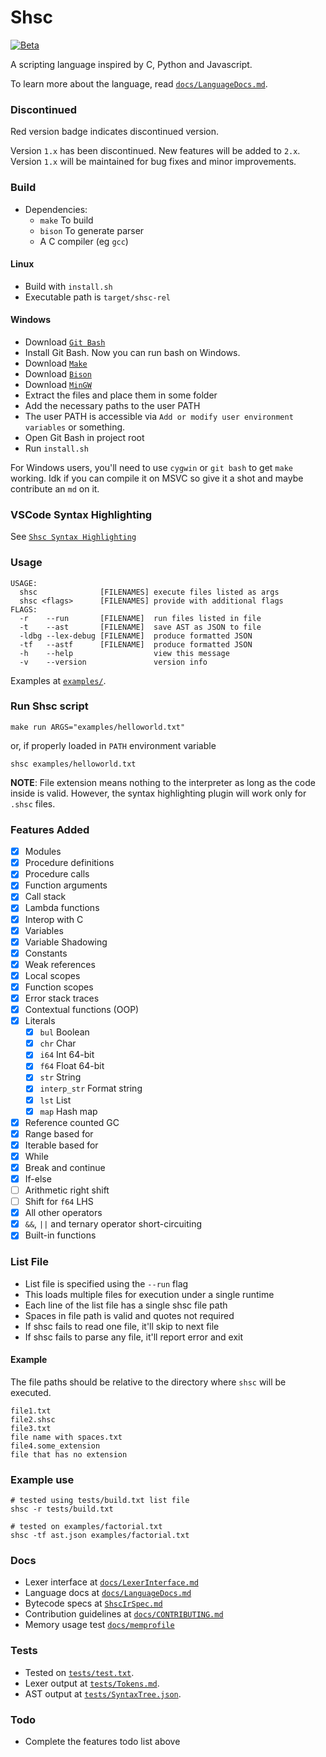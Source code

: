 # Shsc

[![Beta](https://img.shields.io/badge/Version-1.7%20Beta-red.svg)](https://github.com/AvirukBasak/shsc-lang/releases/tag/v1.6)

A scripting language inspired by C, Python and Javascript.

To learn more about the language, read [`docs/LanguageDocs.md`](docs/LanguageDocs.md).

### Discontinued

Red version badge indicates discontinued version.  

Version `1.x` has been discontinued. New features will be added to `2.x`.
Version `1.x` will be maintained for bug fixes and minor improvements.

### Build
- Dependencies:
    - `make` To build
    - `bison` To generate parser
    - A C compiler (eg `gcc`)
#### Linux
- Build with `install.sh`
- Executable path is `target/shsc-rel`

#### Windows
- Download [`Git Bash`](https://git-scm.com/)
- Install Git Bash. Now you can run bash on Windows.
- Download [`Make`](https://gnuwin32.sourceforge.net/packages/make.htm)
- Download [`Bison`](https://github.com/lexxmark/winflexbison/releases)
- Download [`MinGW`](https://github.com/skeeto/w64devkit/releases)
- Extract the files and place them in some folder
- Add the necessary paths to the user PATH
- The user PATH is accessible via `Add or modify user environment variables` or something.
- Open Git Bash in project root
- Run `install.sh`

For Windows users, you'll need to use `cygwin` or `git bash` to get `make` working.
Idk if you can compile it on MSVC so give it a shot and maybe contribute an `md` on it.

### VSCode Syntax Highlighting
See [`Shsc Syntax Highlighting`](https://github.com/AvirukBasak/shsc-syntax-highlighting)

### Usage
```
USAGE:
  shsc              [FILENAMES] execute files listed as args
  shsc <flags>      [FILENAMES] provide with additional flags
FLAGS:
  -r    --run       [FILENAME]  run files listed in file
  -t    --ast       [FILENAME]  save AST as JSON to file
  -ldbg --lex-debug [FILENAME]  produce formatted JSON
  -tf   --astf      [FILENAME]  produce formatted JSON
  -h    --help                  view this message
  -v    --version               version info
```

Examples at [`examples/`](examples/).

### Run Shsc script
```
make run ARGS="examples/helloworld.txt"
```

or, if properly loaded in `PATH` environment variable
```
shsc examples/helloworld.txt
```

**NOTE**: File extension means nothing to the interpreter as long as the code inside is valid. However, the syntax highlighting plugin will work only for `.shsc` files.

### Features Added
- [x] Modules
- [x] Procedure definitions
- [x] Procedure calls
- [x] Function arguments
- [x] Call stack
- [x] Lambda functions
- [x] Interop with C
- [x] Variables
- [x] Variable Shadowing
- [x] Constants
- [x] Weak references
- [x] Local scopes
- [x] Function scopes
- [x] Error stack traces
- [x] Contextual functions (OOP)
- [x] Literals
    - [x] `bul` Boolean
    - [x] `chr` Char
    - [x] `i64` Int 64-bit
    - [x] `f64` Float 64-bit
    - [x] `str`  String
    - [x] `interp_str` Format string
    - [x] `lst` List
    - [x] `map` Hash map
- [x] Reference counted GC
- [x] Range based for
- [x] Iterable based for
- [x] While
- [x] Break and continue
- [x] If-else
- [ ] Arithmetic right shift
- [ ] Shift for `f64` LHS
- [x] All other operators
- [x] `&&`, `||` and ternary operator short-circuiting
- [x] Built-in functions

### List File
 - List file is specified using the `--run` flag
 - This loads multiple files for execution under a single runtime
 - Each line of the list file has a single shsc file path
 - Spaces in file path is valid and quotes not required
 - If shsc fails to read one file, it'll skip to next file
 - If shsc fails to parse any file, it'll report error and exit

#### Example
The file paths should be relative to the directory where `shsc` will be executed.
```
file1.txt
file2.shsc
file3.txt
file name with spaces.txt
file4.some_extension
file that has no extension
```

### Example use
```
# tested using tests/build.txt list file
shsc -r tests/build.txt
```

```
# tested on examples/factorial.txt
shsc -tf ast.json examples/factorial.txt
```

### Docs
- Lexer interface at [`docs/LexerInterface.md`](docs/LexerInterface.md)
- Language docs at [`docs/LanguageDocs.md`](docs/LanguageDocs.md)
- Bytecode specs at [`ShscIrSpec.md`](https://github.com/AvirukBasak/shsc-runtime/blob/main/docs/ShscIrSpec.md)
- Contribution guidelines at [`docs/CONTRIBUTING.md`](docs/CONTRIBUTING.md)
- Memory usage test [`docs/memprofile`](docs/memprofile)

### Tests
- Tested on [`tests/test.txt`](tests/test.txt).
- Lexer output at [`tests/Tokens.md`](tests/Tokens.md).
- AST output at [`tests/SyntaxTree.json`](tests/SyntaxTree.json).

### Todo
- Complete the features todo list above
